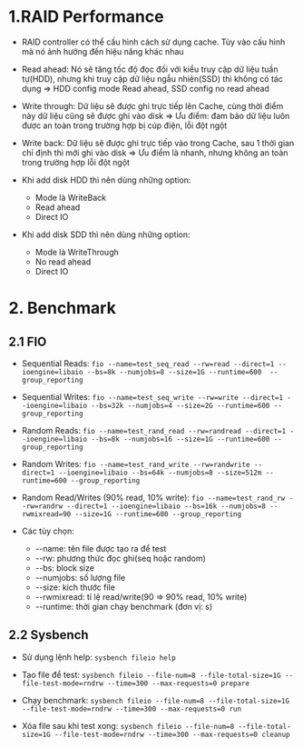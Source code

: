 # 1.RAID Performance 
- RAID controller có thể cấu hình cách sử dụng cache. Tùy vào cấu hình mà nó ảnh hưởng đến hiệu năng khác nhau

- Read ahead: Nó sẽ tăng tốc độ đọc đối với kiểu truy cập dữ liệu tuần tự(HDD), nhưng khi truy cập dữ liệu ngẫu nhiên(SSD) thì không có tác dụng => HDD config mode Read ahead, SSD config no read ahead

- Write through: Dữ liệu sẽ được ghi trực tiếp lên Cache, cùng thời điểm này dữ liệu cũng sẽ được ghi vào disk => Ưu điểm: đam bảo dữ liệu luôn được an toàn trong trường hợp bị cúp điện, lỗi đột ngột

- Write back: Dữ liệu sẽ được ghi trực tiếp vào trong Cache, sau 1 thời gian chỉ định thì mới ghi vào disk => Ưu điểm là nhanh, nhưng không an toàn trong trường hợp lỗi đột ngột

- Khi add disk HDD thì nên dùng những option:

    - Mode là WriteBack
    - Read ahead
    - Direct IO

 - Khi add disk SDD thì nên dùng những option:

    - Mode là WriteThrough
    - No read ahead
    - Direct IO 

    
# 2. Benchmark

## 2.1 FIO

- Sequential Reads: `fio --name=test_seq_read --rw=read --direct=1 --ioengine=libaio --bs=8k --numjobs=8 --size=1G --runtime=600  --group_reporting`

- Sequential Writes: `fio --name=test_seq_write --rw=write --direct=1 --ioengine=libaio --bs=32k --numjobs=4 --size=2G --runtime=600 --group_reporting`

- Random Reads: `fio --name=test_rand_read --rw=randread --direct=1 --ioengine=libaio --bs=8k --numjobs=16 --size=1G --runtime=600 --group_reporting`

- Random Writes: `fio --name=test_rand_write --rw=randwrite --direct=1 --ioengine=libaio --bs=64k --numjobs=8 --size=512m --runtime=600 --group_reporting`

- Random Read/Writes (90% read, 10% write): `fio --name=test_rand_rw --rw=randrw --direct=1 --ioengine=libaio --bs=16k --numjobs=8 --rwmixread=90 --size=1G --runtime=600 --group_reporting`

- Các tùy chọn:

    - --name: tên file được tạo ra để test
    - --rw: phương thức đọc ghi(seq hoặc random)
    - --bs: block size
    - --numjobs: số lượng file
    - --size: kích thước file
    - --rwmixread: tỉ lệ read/write(90 => 90% read, 10% write)
    - --runtime: thời gian chạy benchmark (đơn vị: s)
    

## 2.2 Sysbench

- Sử dụng lệnh help: `sysbench fileio help`

- Tạo file để test: `sysbench fileio --file-num=8 --file-total-size=1G --file-test-mode=rndrw --time=300 --max-requests=0 prepare`

- Chạy benchmark: `sysbench fileio --file-num=8 --file-total-size=1G --file-test-mode=rndrw --time=300 --max-requests=0 run`

- Xóa file sau khi test xong: `sysbench fileio --file-num=8 --file-total-size=1G --file-test-mode=rndrw --time=300 --max-requests=0 cleanup`

